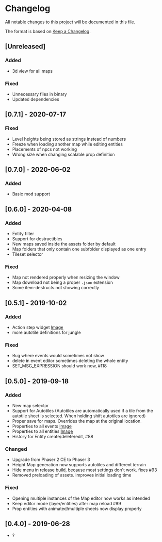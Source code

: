 # Changelog
All notable changes to this project will be documented in this file.

The format is based on [Keep a Changelog](https://keepachangelog.com/en/1.0.0/).

## [Unreleased]

### Added
- 3d view for all maps

### Fixed
- Unnecessary files in binary
- Updated dependencies

## [0.7.1] - 2020-07-17

### Fixed
- Level heights being stored as strings instead of numbers
- Freeze when loading another map while editing entities
- Placements of npcs not working
- Wrong size when changing scalable prop definition 

## [0.7.0] - 2020-06-02

### Added
- Basic mod support

## [0.6.0] - 2020-04-08

### Added
- Entity filter
- Support for destructibles
- New maps saved inside the assets folder by default
- Map folders that only contain one subfolder displayed as one entry
- Tileset selector

### Fixed
- Map not rendered properly when resizing the window
- Map download not being a proper `.json` extension
- Some item-destructs not showing correctly

## [0.5.1] - 2019-10-02

### Added
- Action step widget [Image](https://user-images.githubusercontent.com/9483499/65177671-74513600-da57-11e9-8423-7aef12bb53ab.png)
- more autotile definitions for jungle

### Fixed
- Bug where events would sometimes not show
- delete in event editor sometimes deleting the whole entity
- SET_MSG_EXPRESSION should work now, #118

## [0.5.0] - 2019-09-18

### Added
- New map selector
- Support for Autotiles (Autotiles are automatically used if a tile from the autotile sheet is selected. When holding shift autotiles are ignored)
- Proper save for maps. Overrides the map at the original location.
- Properties to all events [Image](https://user-images.githubusercontent.com/9483499/64129460-66938380-cdbc-11e9-8584-0c24fab66aae.png)
- Properties to all entities [Image](https://user-images.githubusercontent.com/9483499/64252754-0c113900-cf1c-11e9-8d13-0e8a37dad361.png)
- History for Entity create/delete/edit, #88

### Changed
- Upgrade from Phaser 2 CE to Phaser 3
- Height Map generation now supports autotiles and different terrain
- Hide menu in release build, because most settings don't work. fixes #93
- Removed preloading of assets. Improves initial loading time

### Fixed
- Opening multiple instances of the Map editor now works as intended
- Keep editor mode (layer/entities) after map reload #89
- Prop entities with animated/multiple sheets now display properly

## [0.4.0] - 2019-06-28
- ?
